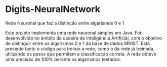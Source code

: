 # Digits-NeuralNetwork
Rede Neuronal que faz a distinção entre algarismos 0 e 1

Este projeto implementa uma rede neuronal simples em Java. 
Foi desenvolvido no âmbito da cadeira de Inteligência Artificial, com o objetivo de distinguir entre os algarismos 0 e 1 da base de dados MNIST.
Está presente tanto o código para treinar a rede, como o da rede já treinada, utilizando os pesos que permitem a classificação correta. A rede obteve uma precisão de 100% perante os algarismos testados.
